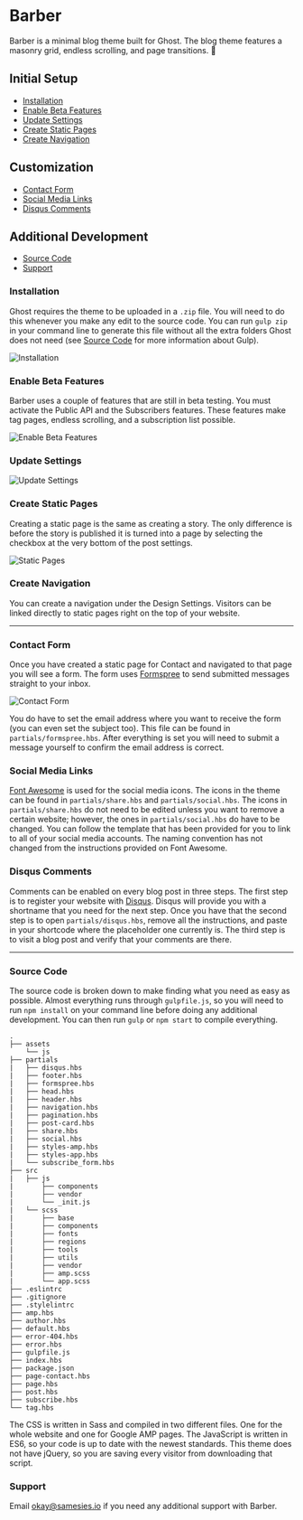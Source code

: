 # Barber
Barber is a minimal blog theme built for Ghost. The blog theme features a masonry grid, endless scrolling, and page transitions. 💈

## Initial Setup
* [Installation](#installation)
* [Enable Beta Features](#enable-beta-features)
* [Update Settings](#update-settings)
* [Create Static Pages](#create-static-pages)
* [Create Navigation](#create-navigation)

## Customization
* [Contact Form](#contact-form)
* [Social Media Links](#social-media-links)
* [Disqus Comments](#disqus-comments)

## Additional Development
* [Source Code](#source-code)
* [Support](#support)

### Installation
Ghost requires the theme to be uploaded in a ````.zip```` file. You will need to do this whenever you make any edit to the source code. You can run ````gulp zip```` in your command line to generate this file without all the extra folders Ghost does not need (see [Source Code](#source-code) for more information about Gulp).

![Installation](http://samesies.io/assets/images/barber/doc/installation.jpg "Installation")

### Enable Beta Features
Barber uses a couple of features that are still in beta testing. You must activate the Public API and the Subscribers features. These features make tag pages, endless scrolling, and a subscription list possible.

![Enable Beta Features](http://samesies.io/assets/images/barber/doc/beta-features.jpg "Enable Beta Features")

### Update Settings
![Update Settings](http://samesies.io/assets/images/barber/doc/update-settings.jpg "Update Settings")

### Create Static Pages
Creating a static page is the same as creating a story. The only difference is before the story is published it is turned into a page by selecting the checkbox at the very bottom of the post settings.

![Static Pages](http://samesies.io/assets/images/barber/doc/static-pages.jpg "Static Pages")

### Create Navigation
You can create a navigation under the Design Settings. Visitors can be linked directly to static pages right on the top of your website.

***

### Contact Form
Once you have created a static page for Contact and navigated to that page you will see a form. The form uses [Formspree](https://formspree.io/) to send submitted messages straight to your inbox.

![Contact Form](http://samesies.io/assets/images/barber/cropped/contact-notebook.jpg "Contact Form")

You do have to set the email address where you want to receive the form (you can even set the subject too). This file can be found in ````partials/formspree.hbs````. After everything is set you will need to submit a message yourself to confirm the email address is correct.

### Social Media Links
[Font Awesome](http://fontawesome.io/) is used for the social media icons. The icons in the theme can be found in ````partials/share.hbs```` and ````partials/social.hbs````. The icons in ````partials/share.hbs```` do not need to be edited unless you want to remove a certain website; however, the ones in ````partials/social.hbs```` do have to be changed. You can follow the template that has been provided for you to link to all of your social media accounts. The naming convention has not changed from the instructions provided on Font Awesome.

### Disqus Comments
Comments can be enabled on every blog post in three steps. The first step is to register your website with [Disqus](https://disqus.com/). Disqus will provide you with a shortname that you need for the next step. Once you have that the second step is to open ````partials/disqus.hbs````, remove all the instructions, and paste in your shortcode where the placeholder one currently is. The third step is to visit a blog post and verify that your comments are there.

***

### Source Code
The source code is broken down to make finding what you need as easy as possible. Almost everything runs through ````gulpfile.js````, so you will need to run ````npm install```` on your command line before doing any additional development. You can then run ````gulp```` or ````npm start```` to compile everything.

```
.
├── assets
    └── js
├── partials
|   ├── disqus.hbs
|   ├── footer.hbs
|   ├── formspree.hbs
|   ├── head.hbs
|   ├── header.hbs
|   ├── navigation.hbs
|   ├── pagination.hbs
|   ├── post-card.hbs
|   ├── share.hbs
|   ├── social.hbs
|   ├── styles-amp.hbs
|   ├── styles-app.hbs
|   └── subscribe_form.hbs
├── src
|   ├── js
|       ├── components
|       ├── vendor
|       └── _init.js
|   └── scss
|       ├── base
|       ├── components
|       ├── fonts
|       ├── regions
|       ├── tools
|       ├── utils
|       ├── vendor
|       ├── amp.scss
|       └── app.scss
├── .eslintrc
├── .gitignore
├── .stylelintrc
├── amp.hbs
├── author.hbs
├── default.hbs
├── error-404.hbs
├── error.hbs
├── gulpfile.js
├── index.hbs
├── package.json
├── page-contact.hbs
├── page.hbs
├── post.hbs
├── subscribe.hbs
└── tag.hbs
```

The CSS is written in Sass and compiled in two different files. One for the whole website and one for Google AMP pages. The JavaScript is written in ES6, so your code is up to date with the newest standards. This theme does not have jQuery, so you are saving every visitor from downloading that script.

### Support
Email <okay@samesies.io> if you need any additional support with Barber.

